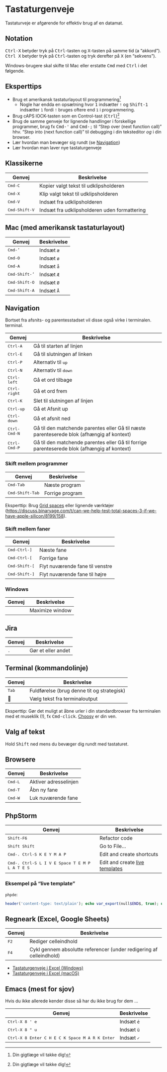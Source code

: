 # Tastaturgenveje

Tastaturveje er afgørende for effektiv brug af en datamat.

## Notation

<kbd>Ctrl-X</kbd> betyder tryk på <kbd>Ctrl</kbd>-tasten og <kbd>X</kbd>-tasten
på samme tid (a “akkord”). <kbd>Ctrl X</kbd> betyder tryk på
<kbd>Ctrl</kbd>-tasten og tryk derefter på <kbd>X</kbd> (en “sekvens”).

Windows-brugere skal skifte til Mac eller erstatte <kbd>Cmd</kbd> med
<kbd>Ctrl</kbd> i det følgende.

## Eksperttips

* Brug et amerikansk tastaturlayout til programmering[^1]
  * Nogle har endda en opsætning hvor <kbd>1</kbd> indsætter <code>!</code> og
    <kbd>Shift-1</kbd> indsætter <code>1</code> fordi <code>!</code> bruges
    oftere end <code>1</code> i programmering.
* Brug cAPS lOCK-tasten som en Control-tast (<kbd>Ctrl</kbd>)[^1]
* Brug de samme genveje for lignende handlinger i forskellige programmer, brug
  fx <kbd>Cmd-'</kbd> and <kbd>Cmd-;</kbd> til “Step over (next function call)”
  hhv. “Step into (next function call)” til debugging i din teksteditor *og* i
  din browser.
* Lær hvordan man bevæger sig rundt (se [Navigation](#navigation))
* Lær hvordan man laver nye tastaturgenveje

## Klassikerne

| Genvej                 | Beskrivelse                                  |
|------------------------|----------------------------------------------|
| <kbd>Cmd-C</kbd>       | Kopier valgt tekst til udklipsholderen       |
| <kbd>Cmd-X</kbd>       | Klip valgt tekst til udklipsholderen         |
| <kbd>Cmd-V</kbd>       | Indsæt fra udklipsholderen                   |
| <kbd>Cmd-Shift-V</kbd> | Indsæt fra udklipsholderen uden formattering |

## Mac (med amerikansk tastaturlayout)

| Genvej                 | Beskrivelse           |
|------------------------|-----------------------|
| <kbd>Cmd-’</kbd>       | Indsæt <code>æ</code> |
| <kbd>Cmd-O</kbd>       | Indsæt <code>ø</code> |
| <kbd>Cmd-A</kbd>       | Indsæt <code>å</code> |
| <kbd>Cmd-Shift-’</kbd> | Indsæt <code>Æ</code> |
| <kbd>Cmd-Shift-O</kbd> | Indsæt <code>Ø</code> |
| <kbd>Cmd-Shift-A</kbd> | Indsæt <code>Å</code> |

## Navigation

Bortset fra afsnits- og parentesstadset vil disse også virke i terminalen.
terminal.

| Genvej                | Beskrivelse                                                                                 |
|-----------------------|---------------------------------------------------------------------------------------------|
| <kbd>Ctrl-A</kbd>     | Gå til starten af linjen                                                                    |
| <kbd>Ctrl-E</kbd>     | Gå til slutningen af linken                                                                 |
| <kbd>Ctrl-P</kbd>     | Alternativ til <kbd>up</kbd>                                                                |
| <kbd>Ctrl-N</kbd>     | Alternativ til <kbd>down</kbd>                                                              |
| <kbd>Ctrl-left</kbd>  | Gå et ord tilbage                                                                           |
| <kbd>Ctrl-right</kbd> | Gå et ord frem                                                                              |
| <kbd>Ctrl-K</kbd>     | Slet til slutningen af linjen                                                               |
| <kbd>Ctrl-up</kbd>    | Gå et Afsnit up                                                                             |
| <kbd>Ctrl-down</kbd>  | Gå et afsnit ned                                                                            |
| <kbd>Ctrl-Cmd-N</kbd> | Gå til den matchende parentes eller Gå til næste parenteserede blok (afhængig af kontext)   |
| <kbd>Ctrl-Cmd-P</kbd> | Gå til den matchende parentes eller Gå til forrige parenteserede blok (afhængig af kontext) |

### Skift mellem programmer

| Genvej                   | Beskrivelse     |
|--------------------------|-----------------|
| <kbd>Cmd-Tab</kbd>       | Næste program   |
| <kbd>Cmd-Shift-Tab</kbd> | Forrige program |

Eksperttip: Brug [Grid spaces](https://github.com/mikkelricky/grid-spaces) eller lignende værktøjer
(<https://discuss.binaryage.com/t/can-we-help-test-total-spaces-3-if-we-have-apple-silicon/8199/158>).

### Skift mellem faner

| Genvej                 | Beskrivelse                     |
|------------------------|---------------------------------|
| <kbd>Cmd-Ctrl-]</kbd>  | Næste fane                      |
| <kbd>Cmd-Ctrl-[</kbd>  | Forrige fane                    |
| <kbd>Cmd-Shift-[</kbd> | Flyt nuværende fane til venstre |
| <kbd>Cmd-Shift-]</kbd> | Flyt nuværende fane til højre   |

### Windows

| Genvej | Beskrivelse     |
|--------|-----------------|
|        | Maximize window |

## Jira

| Genvej       | Beskrivelse        |
|--------------|--------------------|
| <kbd>.</kdb> | Gør et eller andet |

## Terminal (kommandolinje)

| Genvej         | Beskrivelse                                |
|----------------|--------------------------------------------|
| <kbd>Tab</kbd> | Fuldførelse (brug denne tit og strategisk) |
| 👻             | Vælg tekst fra terminaloutput              |

Eksperttip: Gør det muligt at åbne urler i din standardbrowser fra terminalen
med et museklik (!), fx <kbd>Cmd-click</kbd>.
[Choosy](https://www.choosyosx.com/) er din ven.

## Valg af tekst

Hold <kbd>Shift</kbd> ned mens du bevæger dig rundt med tastaturet.

## Browsere

| Genvej           | Beskrivelse           |
|------------------|-----------------------|
| <kbd>Cmd-L</kbd> | Aktiver adresselinjen |
| <kbd>Cmd-T</kbd> | Åbn ny fane           |
| <kbd>Cmd-W</kbd> | Luk nuværende fane    |

## PhpStorm

| Genvej                                                  | Beskrivelse                                                                                         |
|---------------------------------------------------------|-----------------------------------------------------------------------------------------------------|
| <kbd>Shift-F6</kbd>                                     | Refactor code                                                                                       |
| <kbd>Shift Shift</kbd>                                  | Go to File…                                                                                         |
| <kbd>Cmd-. Ctrl-S K E Y M A P</kbd>                     | Edit and create shortcuts                                                                           |
| <kbd>Cmd-. Ctrl-S L I V E Space T E M P L A T E S</kbd> | Edit and create [live templates](https://www.jetbrains.com/help/phpstorm/using-live-templates.html) |

### Eksempel på “live template”

`phpde`:

```php
header('content-type: text/plain'); echo var_export(null$END$, true); die(__FILE__.':'.__LINE__.':'.__METHOD__);
```

## Regneark (Excel, Google Sheets)

| Genvej        | Beskrivelse                                                         |
|---------------|---------------------------------------------------------------------|
| <kbd>F2</kbd> | Rediger celleindhold                                                |
| <kbd>F4</kbd> | Cykl gennem absolutte referencer (under redigering af celleindhold) |

* [Tastaturgenveje i Excel (Windows)](https://support.microsoft.com/en-us/office/keyboard-shortcuts-in-excel-1798d9d5-842a-42b8-9c99-9b7213f0040f#bkmk_frequent&PickTab=Windows)
* [Tastaturgenveje i Excel (macOS)](https://support.microsoft.com/en-us/office/keyboard-shortcuts-in-excel-1798d9d5-842a-42b8-9c99-9b7213f0040f#bkmk_frequent&PickTab=macOS)

## Emacs (mest for sjov)

Hvis du ikke allerede kender disse så har du ikke brug for dem …

| Genvej                                                  | Beskrivelse |
|---------------------------------------------------------|-------------|
| <kbd>Ctrl-X 8 ' e</kbd>                                 | Indsæt `é`  |
| <kbd>Ctrl-X 8 " u</kbd>                                 | Indsæt `ü`  |
| <kbd>Ctrl-X 8 Enter C H E C K Space M A R K Enter</kbd> | Indsæt `✓`  |

[^1]: Din gigtlæge vil takke dig!
